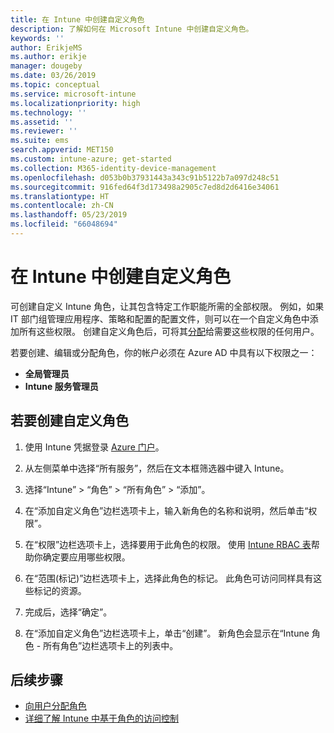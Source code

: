 ```yaml
---
title: 在 Intune 中创建自定义角色
description: 了解如何在 Microsoft Intune 中创建自定义角色。
keywords: ''
author: ErikjeMS
ms.author: erikje
manager: dougeby
ms.date: 03/26/2019
ms.topic: conceptual
ms.service: microsoft-intune
ms.localizationpriority: high
ms.technology: ''
ms.assetid: ''
ms.reviewer: ''
ms.suite: ems
search.appverid: MET150
ms.custom: intune-azure; get-started
ms.collection: M365-identity-device-management
ms.openlocfilehash: d053b0b37931443a343c91b5122b7a097d248c51
ms.sourcegitcommit: 916fed64f3d173498a2905c7ed8d2d6416e34061
ms.translationtype: HT
ms.contentlocale: zh-CN
ms.lasthandoff: 05/23/2019
ms.locfileid: "66048694"
---
```

# <a name="create-a-custom-role-in-intune"></a>在 Intune 中创建自定义角色

可创建自定义 Intune 角色，让其包含特定工作职能所需的全部权限。 例如，如果 IT 部门组管理应用程序、策略和配置的配置文件，则可以在一个自定义角色中添加所有这些权限。 创建自定义角色后，可将其[分配](assign-role.md)给需要这些权限的任何用户。

若要创建、编辑或分配角色，你的帐户必须在 Azure AD 中具有以下权限之一：
- **全局管理员**
- **Intune 服务管理员**

## <a name="to-create-a-custom-role"></a>若要创建自定义角色

1. 使用 Intune 凭据登录 [Azure 门户](https://portal.azure.com)。

2. 从左侧菜单中选择“所有服务”，然后在文本框筛选器中键入 Intune。

3. 选择“Intune” > “角色” > “所有角色” > “添加”。

4. 在“添加自定义角色”边栏选项卡上，输入新角色的名称和说明，然后单击“权限”。

5. 在“权限”边栏选项卡上，选择要用于此角色的权限。 使用 [Intune RBAC 表](https://gallery.technet.microsoft.com/Intune-RBAC-table-2e3c9a1a)帮助你确定要应用哪些权限。

6. 在“范围(标记)”边栏选项卡上，选择此角色的标记。 此角色可访问同样具有这些标记的资源。

7. 完成后，选择“确定”。

8. 在“添加自定义角色”边栏选项卡上，单击“创建”。 新角色会显示在“Intune 角色 - 所有角色”边栏选项卡上的列表中。

## <a name="next-steps"></a>后续步骤
- [向用户分配角色](assign-role.md)
- [详细了解 Intune 中基于角色的访问控制](role-based-access-control.md)
